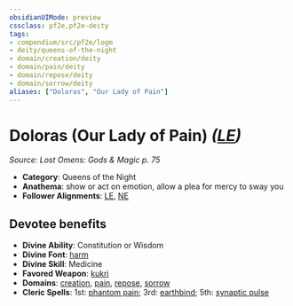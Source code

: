 ```yaml
---
obsidianUIMode: preview
cssclass: pf2e,pf2e-deity
tags:
- compendium/src/pf2e/logm
- deity/queens-of-the-night
- domain/creation/deity
- domain/pain/deity
- domain/repose/deity
- domain/sorrow/deity
aliases: ["Doloras", "Our Lady of Pain"]
---
```

# Doloras (Our Lady of Pain) *([LE](/rules/traits/lawful-evil-b1.md))*  
*Source: Lost Omens: Gods & Magic p. 75*  

- **Category**: Queens of the Night
- **Anathema**: show or act on emotion, allow a plea for mercy to sway you
- **Follower Alignments**: [LE](/rules/traits/lawful-evil-b1.md), [NE](/rules/traits/neutral-evil-b1.md)

## Devotee benefits

- **Divine Ability**: Constitution or Wisdom
- **Divine Font**: [harm](/compendium/spells/harm.md)
- **Divine Skill**: Medicine
- **Favored Weapon**: [kukri](/compendium/equipment/items/kukri.md)
- **Domains**: [creation](/compendium/setting/domains.md#Creation), [pain](/compendium/setting/domains.md#Pain), [repose](/compendium/setting/domains.md#Repose), [sorrow](/compendium/setting/domains.md#Sorrow)
- **Cleric Spells**: 1st: [phantom pain](/compendium/spells/phantom-pain.md); 3rd: [earthbind](/compendium/spells/earthbind.md); 5th: [synaptic pulse](/compendium/spells/synaptic-pulse.md)